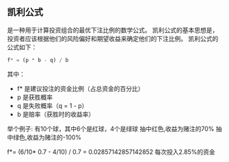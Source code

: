 ## 凯利公式

是一种用于计算投资组合的最优下注比例的数学公式。
凯利公式的基本思想是，投资者应该根据他们的风险偏好和期望收益来确定他们的下注比例。
凯利公式的公式如下：

```python
f* = (p * b - q) / b
```

其中：

- f* 是建议投注的资金比例（占总资金的百分比）
- p 是获胜概率
- q 是失败概率（q = 1 - p）
- b 是赔率（获胜时的收益率）

举个例子:
有10个球，其中6个是红球，4个是绿球
抽中红色,收益为赌注的70%
抽中绿色,收益为赌注的-100%

f*= (6/10* 0.7 - 4/10) / 0.7 = 0.02857142857142852
每次投入2.85%的资金
